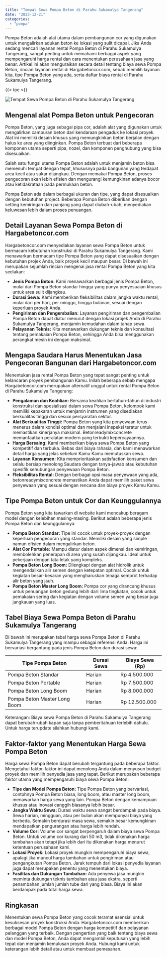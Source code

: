 ```yaml
---
title: "Tempat Sewa Pompa Beton di Parahu Sukamulya Tangerang"
date: "2023-12-21"
categories: 
  - "pompa"
---
```




Pompa Beton adalah alat utama dalam pembangunan cor yang digunakan untuk mengalirkan adukan beton ke lokasi yang sulit dicapai. Jika Anda sedang mencari layanan rental Pompa Beton di Parahu Sukamulya Tangerang, sangat penting untuk memahami berbagai aspek yang mempengaruhi harga rental dan cara menentukan perusahaan jasa yang benar. Artikel ini akan menguraikan secara detail tentang biaya sewa Pompa Beton, rincian layanan rental di Hargabetoncor.com, sebab memilih layanan kita, tipe Pompa Beton yang ada, serta daftar biaya rental di Parahu Sukamulya Tangerang.

{{< toc >}}

![Tempat Sewa Pompa Beton di Parahu Sukamulya Tangerang](https://hargareadymixid.github.io/pompa/concrete-pump%20(21).png)

## Mengenal alat Pompa Beton untuk Pengecoran

Pompa Beton, yang juga sebagai pipa cor, adalah alat yang digunakan untuk mengalirkan campuran beton dari kendaraan pengaduk ke lokasi proyek. Alat ini memiliki desain khusus yang memungkinkan beton berjalan dengan halus ke area yang diinginkan. Pompa Beton terbuat dari beberapa komponen utama seperti pipa, nozel, dan komponen penghubung yang bisa disesuaikan.

Salah satu fungsi utama Pompa Beton adalah untuk menjamin beton bisa memenuhi tempat dengan tepat, khususnya pada bangunan yang terdapat area kecil atau sukar dijangkau. Dengan memakai Pompa Beton, proses pengecoran akan lebih efisien dan mengurangi kemungkinan adanya bocor atau ketidakrataan pada permukaan beton.

Pompa Beton ada dalam berbagai ukuran dan tipe, yang dapat disesuaikan dengan kebutuhan project. Beberapa Pompa Beton diberikan dengan setting kemiringan dan panjang yang dapat diubah-ubah, menyediakan keluwesan lebih dalam proses penuangan.

## Detail Layanan Sewa Pompa Beton di Hargabetoncor.com

Hargabetoncor.com menyediakan layanan sewa Pompa Beton untuk bermacam kebutuhan konstruksi di Parahu Sukamulya Tangerang. Kami menawarkan bermacam tipe Pompa Beton yang dapat disesuaikan dengan kebutuhan projek Anda, baik proyek kecil maupun besar. Di bawah ini merupakan sejumlah rincian mengenai jasa rental Pompa Beton yang kita sediakan:

- **Jenis Pompa Beton:** Kami menawarkan berbagai jenis Pompa Beton, mulai dari Pompa Beton standar hingga yang punya penyesuaian khusus untuk area sulit dijangkau.
- **Durasi Sewa:** Kami memberikan fleksibilitas dalam jangka waktu rental, mulai dari per hari, per minggu, hingga bulanan, sesuai dengan keperluan proyek Anda.
- **Pengiriman dan Pengembalian:** Layanan pengiriman dan pengembalian Pompa Beton dapat diatur menurut dengan lokasi projek Anda di Parahu Sukamulya Tangerang, menjamin kemudahan dalam tahap sewa.
- **Pelayanan Teknis:** Kita menawarkan dukungan teknis dan konsultasi tentang pemakaian Pompa Beton, sehingga Anda bisa menggunakan perangkat mesin ini dengan maksimal.

## Mengapa Saudara Harus Menentukan Jasa Pengecoran Bangunan dari Hargabetoncor.com

Menentukan jasa rental Pompa Beton yang tepat sangat penting untuk kelancaran proyek pembangunan Kamu. Inilah beberapa sebab mengapa Hargabetoncor.com merupakan alternatif unggul untuk rental Pompa Beton di Parahu Sukamulya Tangerang:

- **Pengalaman dan Keahlian:** Bersama keahlian bertahun-tahun di industri konstruksi dan spesialisasi dalam sewa Pompa Beton, kelompok kami memiliki kepakaran untuk menjamin instrumen yang disediakan berkualitas tinggi dan sesuai persyaratan sektor.
- **Alat Berkualitas Tinggi:** Pompa Beton yang kita penyewaan terus-menerus dalam kondisi optimal dan menjalani inspeksi teratur untuk memastikan kinerjanya maksimal. Betonreadymixconcrete memanfaatkan peralatan modern yang terbukti kepercayaannya.
- **Harga Bersaing:** Kami memberikan biaya sewa Pompa Beton yang kompetitif dan terbuka. Bebas dari biaya rahasia, dan kami menawarkan detail harga yang jelas sebelum Kamu Kamu memutuskan sewa.
- **Layanan Konsumen:** Kita memprioritaskan satisfaction konsumen dan selalu bersiap menolong Saudara dengan tanya-jawab atau kebutuhan spesifik sehubungan penyewaan Pompa Beton.
- **Fleksibilitas Rental:** Dengan berbagai opsi masa penyewaan yang ada, betonreadymixconcrete memastikan Anda dapat memilih paket sewa penyewaan yang sesuai dengan rencana dan biaya proyek Kamu Kamu.

## Tipe Pompa Beton untuk Cor dan Keunggulannya

Pompa Beton yang kita tawarkan di website kami mencakup beragam model dengan kelebihan masing-masing. Berikut adalah beberapa jenis Pompa Beton dan keunggulannya:

- **Pompa Beton Standar:** Tipe ini cocok untuk proyek-proyek dengan keperluan pengecoran yang standar. Memiliki desain yang simple namun efisien dalam mengalirkan beton.
- **Alat Cor Portable:** Mampu diatur dalam aspek dimensi dan kemiringan, membolehkan penerapan di area yang susah dijangkau. Ideal untuk pekerjaan dengan tata letak yang kompleks.
- **Pompa Beton Long Boom:** Dilengkapi dengan alat hidrolik untuk mengendalikan alir semen dengan ketepatan optimal. Cocok untuk kegiatan besar-besaran yang mengharuskan tenaga semprot terhadap alir beton yang jauh.
- **Pompa Beton Master Long Boom:** Pompa cor yang dirancang khusus untuk penuangan beton gedung lebih dari lima tingkatan, cocok untuk pemakaian sering dan kegiatan dengan volume semen yang besar juga jangkauan yang luas.

## Tabel Biaya Sewa Pompa Beton di Parahu Sukamulya Tangerang

Di bawah ini merupakan tabel harga sewa Pompa Beton di Parahu Sukamulya Tangerang yang mampu sebagai referensi Anda. Harga ini bervariasi bergantung pada jenis Pompa Beton dan durasi sewa:

| Tipe Pompa Beton | Durasi Sewa | Biaya Sewa (Rp) |
| --- | --- | --- |
| Pompa Beton Standar | Harian | Rp 4.500.000 |
| Pompa Beton Portable | Harian | Rp 7.500.000 |
| Pompa Beton Long Boom | Harian | Rp 8.000.000 |
| Pompa Beton Master Long Boom | Harian | Rp 12.500.000 |

Keterangan: Biaya sewa Pompa Beton di Parahu Sukamulya Tangerang dapat berubah-ubah kapan saja tanpa pemberitahuan terlebih dahulu. Untuk harga terupdate silahkan hubungi kami.

## Faktor-faktor yang Menentukan Harga Sewa Pompa Beton

Harga sewa Pompa Beton dapat berubah tergantung pada beberapa faktor. Mengetahui faktor-faktor ini dapat menolong Anda dalam menyusun budget proyek dan memilih penyedia jasa yang tepat. Berikut merupakan beberapa faktor utama yang mempengaruhi biaya sewa Pompa Beton:

- **Tipe dan Model Pompa Beton:** Tipe Pompa Beton yang bervariasi, contohnya Pompa Beton biasa, long boom, atau master long boom, menawarkan harga sewa yang lain. Pompa Beton dengan kemampuan khusus atau inovasi canggih biasanya lebih besar.
- **Jangka Waktu Sewa:** Durasi waktu sewa sangat berdampak pada biaya. Sewa harian, mingguan, atau per bulan akan mempunyai biaya yang berbeda. Semakin berdurasi masa sewa, semakin besar kemungkinan mendapatkan pengurangan atau harga lebih rendah.
- **Volume Cor:** Volume cor sangat berpengaruh dalam biaya sewa Pompa Beton. Untuk volume cor kurang dari 50 m3, tidak dikenakan harga tambahan akan tetapi jika lebih dari itu dikenakan harga menurut ketentuan perusahaan kami.
- **Lokasi Proyek:** Lokasi proyek mungkin mempengaruhi biaya sewa, apalagi jika muncul harga tambahan untuk pengiriman atau pengangkutan Pompa Beton. Jarak tempuh dari lokasi penyedia layanan juga dapat merupakan penentu yang menentukan biaya.
- **Fasilitas dan Dukungan Tambahan:** Ada penyewa jasa mungkin meminta dukungan teknis tambahan atau jasa ekstra, seperti penambahan jumlah jumlah tube dari yang biasa. Biaya ini akan berdampak pada total harga sewa.

## Ringkasan

Menentukan sewa Pompa Beton yang cocok teramat esensial untuk kesuksesan proyek konstruksi Anda. Hargabetoncor.com memberikan berbagai model Pompa Beton dengan harga kompetitif dan pelayanan pelanggan yang terbaik. Dengan pengertian yang baik tentang biaya sewa dan model Pompa Beton, Anda dapat mengambil keputusan yang lebih tepat dan menjamin kemulusan proyek Anda. Hubungi kami untuk keterangan lebih detail atau untuk membuat pemesanan.
